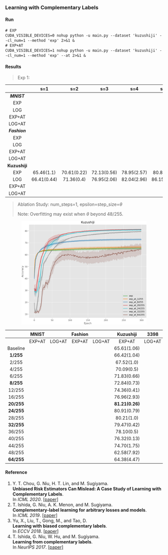 ### Learning with Complementary Labels

#### Run
```shell
# EXP
CUDA_VISIBLE_DEVICES=0 nohup python -u main.py --dataset 'kuzushiji' --cl_num=1 --method 'exp' 2>&1 &
# EXP+AT
CUDA_VISIBLE_DEVICES=1 nohup python -u main.py --dataset 'kuzushiji' --cl_num=1 --method 'exp' --at 2>&1 &
```

#### Results

> Exp 1: 

|               |     s=1     |     s=2     |     s=3     |     s=4     |     s=5     |     s=6     |     s=7     |     s=8     |
| :-----------: | :---------: | :---------: | :---------: | :---------: | :---------: | :---------: | :---------: | :---------: |
|  ***MNIST***  |             |             |             |             |             |             |             |             |
|      EXP      |             |             |             |             |             |             |             |             |
|      LOG      |             |             |             |             |             |             |             |             |
|    EXP+AT     |             |             |             |             |             |             |             |             |
|    LOG+AT     |             |             |             |             |             |             |             |             |
| ***Fashion*** |             |             |             |             |             |             |             |             |
|      EXP      |             |             |             |             |             |             |             |             |
|      LOG      |             |             |             |             |             |             |             |             |
|    EXP+AT     |             |             |             |             |             |             |             |             |
|    LOG+AT     |             |             |             |             |             |             |             |             |
| **Kuzushiji** |             |             |             |             |             |             |             |             |
|      EXP      | 65.46(1.1)  | 70.61(0.22) | 72.13(0.56) | 78.95(2.57) | 80.8(2.62)  | 86.9(0.38)  | 86.42(2.64) | 89.57(0.1)  |
|      LOG      | 66.41(0.44) | 71.36(0.4)  | 76.95(2.06) | 82.04(2.96) | 86.15(0.48) | 88.12(0.42) | 89.35(0.11) | 90.28(0.09) |
|    EXP+AT     |             |             |             |             |             |             |             |             |
|    LOG+AT     |             |             |             |             |             |             |             |             |

> Ablation Study: num_steps=1, epsilon=step_size=$\theta$
>
> Note: Overfitting may exist when $\theta$ beyond 48/255.

<p align="center">  
  <img src="./imgs/ablation_kuzushiji.png" alt="ablation" width="400" /></br>
</p>

|            | MNIST  |        | Fashion |        |    Kuzushiji    |  3398  |
| :--------: | :----: | :----: | :-----: | :----: | :-------------: | :----: |
|            | EXP+AT | LOG+AT | EXP+AT  | LOG+AT |     EXP+AT      | LOG+AT |
|  Baseline  |        |        |         |        |   65.61(1.06)   |        |
| **1/255**  |        |        |         |        |   66.42(1.04)   |        |
|   2/255    |        |        |         |        |   67.52(1.0)    |        |
|   4/255    |        |        |         |        |   70.09(0.5)    |        |
|   6/255    |        |        |         |        |   71.83(0.66)   |        |
| **8/255**  |        |        |         |        |   72.84(0.73)   |        |
|   12/255   |        |        |         |        |   74.36(0.41)   |        |
|   16/255   |        |        |         |        |   76.96(2.93)   |        |
| **20/255** |        |        |         |        | **81.21(0.26)** |        |
| **24/255** |        |        |         |        |   80.91(0.79)   |        |
|   28/255   |        |        |         |        |   80.21(1.0)    |        |
| **32/255** |        |        |         |        |   79.47(0.42)   |        |
|   36/255   |        |        |         |        |   78.10(0.5)    |        |
|   40/255   |        |        |         |        |   76.32(0.13)   |        |
|   44/255   |        |        |         |        |   74.70(1.75)   |        |
|   48/255   |        |        |         |        |   62.58(7.92)   |        |
| **64/255** |        |        |         |        |   64.38(4.47)   |        |

#### Reference

1. Y. T. Chou, G. Niu, H. T. Lin, and M. Sugiyama.<br>**Unbiased Risk Estimators Can Mislead: A Case Study of Learning with Complementary Labels**.<br>In *ICML 2020*. [[paper]](https://arxiv.org/abs/2007.02235)
2. T. Ishida, G. Niu, A. K. Menon, and M. Sugiyama.<br>**Complementary-label learning for arbitrary losses and models**.<br>In *ICML 2019*. [[paper]](https://arxiv.org/abs/1810.04327)
3. Yu, X., Liu, T., Gong, M., and Tao, D.<br>**Learning with biased complementary labels**.<br>In *ECCV 2018*. [[paper]](https://arxiv.org/abs/1711.09535)
4. T. Ishida, G. Niu, W. Hu, and M. Sugiyama.<br>**Learning from complementary labels**.<br>In *NeurIPS 2017*. [[paper]](https://arxiv.org/abs/1705.07541)

